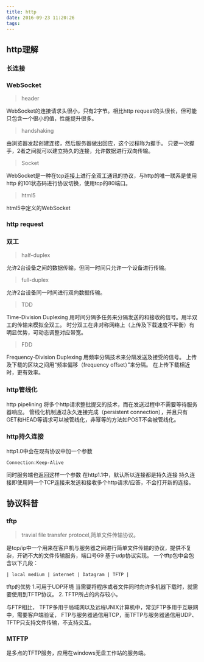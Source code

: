 ```yaml
---
title: http
date: 2016-09-23 11:20:26
tags:
---
```

## http理解

### 长连接
### WebSocket

> header

WebSocket的连接请求头很小，只有2字节。相比http request的头很长，但可能只包含一个很小的值，性能提升很多。

> handshaking

由浏览器发起创建连接，然后服务器做出回应，这个过程称为握手。
只要一次握手，2者之间就可以建立持久的连接，允许数据进行双向传输。

> Socket

WebSocket是一种在tcp连接上进行全双工通讯的协议，与http的唯一联系是使用http 的101状态码进行协议切换，使用tcp的80端口。

> html5

html5中定义的WebSocket


### http request
### 双工
> half-duplex

允许2台设备之间的数据传输，但同一时间只允许一个设备进行传输。

> full-duplex

允许2台设备同一时间进行双向数据传输。

> TDD

Time-Division Duplexing
用时间分隔多任务来分隔发送的和接收的信号。用半双工的传输来模拟全双工。
时分双工在非对称网络上（上传及下载速度不平衡）有明显优势，可动态调整对应带宽。

> FDD

Frequency-Division Duplexing
用频率分隔技术来分隔发送及接受的信号。
上传及下载的区块之间用“频率偏移（frequency offset）”来分隔。
在上传下载相近时，更有效率。

### http管线化
http pipelining
将多个http请求整批提交的技术，而在发送过程中不需要等待服务器响应。
管线化机制通过永久连接完成（persistent connection），并且只有GET和HEAD等请求可以被管线化，非幂等的方法如POST不会被管线化。

### http持久连接

http1.0中会在现有协议中加一个参数

    Connection:Keep-Alive

同时服务端也返回这样一个参数
在http1.1中，默认所以连接都是持久连接
持久连接即使用同一个TCP连接来发送和接收多个http请求/应答，不会打开新的连接。

## 协议科普

### tftp
> travial file transfer protocel,简单文件传输协议。

是tcp/ip中一个用来在客户机与服务器之间进行简单文件传输的协议，提供不复杂，开销不大的文件传输服务，端口号69
基于udp协议实现。
一个tftp包中会包含以下几段：

    | local medium | internet | Datagram | TFTP |

tftp的优势
1.可用于UDP环境
当需要将程序或者文件同时向许多机器下载时，就需要使用到TFTP协议。
2.
TFTP所占的内存较小。

与FTP相比，
TFTP多用于局域网以及远程UNIX计算机中，常见FTP多用于互联网中，需要客户端验证，
FTP与服务器通信用TCP，而TFTP与服务器通信用UDP、
TFTP只支持文件传输，不支持交互。
### MTFTP
是多点的TFTP服务，应用在windows无盘工作站的服务端。
